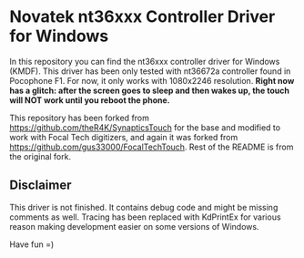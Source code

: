 # Novatek nt36xxx Controller Driver for Windows
In this repository you can find the nt36xxx controller driver for Windows (KMDF).
This driver has been only tested with nt36672a controller found in Pocophone F1. For now, it only works with 1080x2246 resolution.
**Right now has a glitch: after the screen goes to sleep and then wakes up, the touch will NOT work until you reboot the phone.**

This repository has been forked from https://github.com/theR4K/SynapticsTouch for the base and modified to work with Focal Tech digitizers, and again it was forked from https://github.com/gus33000/FocalTechTouch.
Rest of the README is from the original fork. 

## Disclaimer
This driver is not finished.
It contains debug code and might be missing comments as well.
Tracing has been replaced with KdPrintEx for various reason making development easier on some versions of Windows.

Have fun =)
